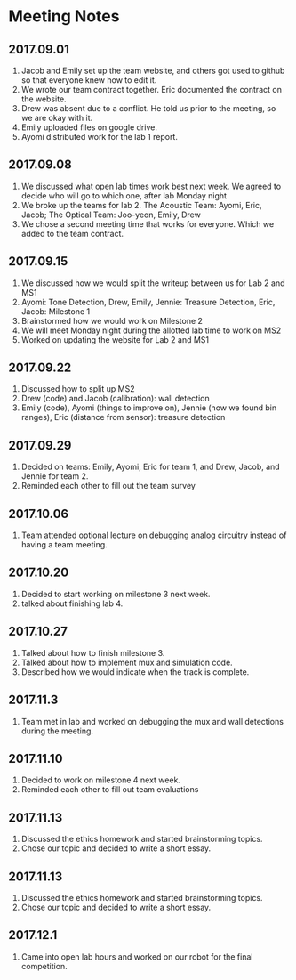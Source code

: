 # Meeting Notes

## 2017.09.01
1. Jacob and Emily set up the team website, and others got used to github so that everyone knew how to edit it.
2. We wrote our team contract together. Eric documented the contract on the website.
3. Drew was absent due to a conflict. He told us prior to the meeting, so we are okay with it.
4. Emily uploaded files on google drive.
5. Ayomi distributed work for the lab 1 report.

## 2017.09.08
1. We discussed what open lab times work best next week. We agreed to decide who will go to which one, after lab Monday night 
2. We broke up the teams for lab 2. The Acoustic Team: Ayomi, Eric, Jacob; The Optical Team: Joo-yeon, Emily, Drew
3. We chose a second meeting time that works for everyone. Which we added to the team contract.

## 2017.09.15
1. We discussed how we would split the writeup between us for Lab 2 and MS1
2. Ayomi: Tone Detection, Drew, Emily, Jennie: Treasure Detection, Eric, Jacob: Milestone 1
3. Brainstormed how we would work on Milestone 2
5. We will meet Monday night during the allotted lab time to work on MS2
6. Worked on updating the website for Lab 2 and MS1

## 2017.09.22
1. Discussed how to split up MS2
2. Drew (code) and Jacob (calibration): wall detection
3. Emily (code), Ayomi (things to improve on), Jennie (how we found bin ranges), Eric (distance from sensor): treasure detection

## 2017.09.29
1. Decided on teams: Emily, Ayomi, Eric for team 1, and Drew, Jacob, and Jennie for team 2.
2. Reminded each other to fill out the team survey

## 2017.10.06
1. Team attended optional lecture on debugging analog circuitry instead of having a team meeting.

## 2017.10.20
1. Decided to start working on milestone 3 next week.
2. talked about finishing lab 4.

## 2017.10.27
1. Talked about how to finish milestone 3.
2. Talked about how to implement mux and simulation code.
3. Described how we would indicate when the track is complete.

## 2017.11.3
1. Team met in lab and worked on debugging the mux and wall detections during the meeting.

## 2017.11.10
1. Decided to work on milestone 4 next week.
2. Reminded each other to fill out team evaluations

## 2017.11.13
1. Discussed the ethics homework and started brainstorming topics.
2. Chose our topic and decided to write a short essay.

## 2017.11.13
1. Discussed the ethics homework and started brainstorming topics.
2. Chose our topic and decided to write a short essay.

## 2017.12.1
1. Came into open lab hours and worked on our robot for the final competition.
